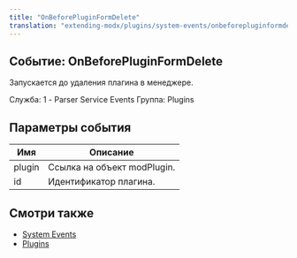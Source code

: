 ```yaml
---
title: "OnBeforePluginFormDelete"
translation: "extending-modx/plugins/system-events/onbeforepluginformdelete"
---
```


## Событие: OnBeforePluginFormDelete

Запускается до удаления плагина в менеджере.

Служба: 1 - Parser Service Events
Группа: Plugins

## Параметры события

| Имя    | Описание                    |
| ------ | --------------------------- |
| plugin | Ссылка на объект modPlugin. |
| id     | Идентификатор плагина.      |

## Смотри также

- [System Events](extending-modx/plugins/system-events "System Events")
- [Plugins](extending-modx/plugins "Plugins")
